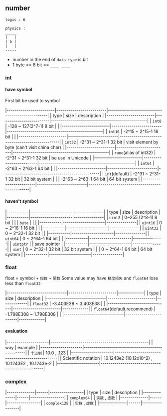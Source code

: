 ##  number
```shell
logic : 6

physics :
_____
|   |
| 6 |
|   |
-----
```
* number in the end of `data type` is bit
* 1 byte == 8 bit == `____ ____`

###   int
####    have symbol
First bit be used to symbol

|------------------------|-------------------------|------------------------------------------------|
| type                   | size                    | description                                    |
|------------------------|-------------------------|------------------------------------------------|
| `int8`                 | -128 ~ 127(2^7-1) 8 bit |                                                |
|------------------------|-------------------------|------------------------------------------------|
| `int16`                | -2^15 ~ 2^15-1   16 bit |                                                |
|------------------------|-------------------------|------------------------------------------------|
| `int32`                | -2^31 ~ 2^31-1   32 bit | visit element by byte (can't visit china char) |
|------------------------|-------------------------|------------------------------------------------|
| `rune`(alias of int32) | -2^31 ~ 2^31-1   32 bit | be use in Unicode                              |
|------------------------|-------------------------|------------------------------------------------|
| `int64`                | -2^63 ~ 2^63-1   64 bit |                                                |
|------------------------|-------------------------|------------------------------------------------|
| `int`(default)         | -2^31 ~ 2^31-1   32 bit | 32 bit system                                  |
|                        | -2^63 ~ 2^63-1   64 bit | 64 bit system                                  |
|------------------------|-------------------------|------------------------------------------------|

####    haven't symbol
|-----------|---------------------|---------------|
| type      | size                | description   |
|-----------|---------------------|---------------|
| `uint8`   | 0~255 (2^8-1) 8 bit |               |
| `byte`    |                     |               |
|-----------|---------------------|---------------|
| `uint16`  | 0 ~ 2^16-1   16 bit |               |
|-----------|---------------------|---------------|
| `uint32`  | 0 ~ 2^32-1   32 bit |               |
|-----------|---------------------|---------------|
| `uint64`  | 0 ~ 2^64-1   64 bit |               |
|-----------|---------------------|---------------|
| `uintptr` |                     | save pointer  |
|-----------|---------------------|---------------|
| `uint`    | 0 ~ 2^32-1   32 bit | 32 bit system |
|           | 0 ~ 2^64-1   64 bit | 64 bit system |
|-----------|---------------------|---------------|


###   float
float = symbol + `指数` + `尾数`
Some value may have `精度损失` and `float64` lose less than `float32` 

|------------------------------|------------------------|-------------|
| type                         | size                   | description |
|------------------------------|------------------------|-------------|
| `float32`                    | -3.403E38 ~ 3.403E38   |             |
|------------------------------|------------------------|-------------|
| `float64`(default,recommend) | -1.798E308 ~ 1.798E308 |             |
|------------------------------|------------------------|-------------|

####    evaluation
|---------------------|-------------------------------------------------|
| way                 | example                                         |
|---------------------|-------------------------------------------------|
| `十进制`            | 10.0 , .123                                     |
|---------------------|-------------------------------------------------|
| Scientific notation | 10.1243e2 (10.12x10^2) , 10.1243E2 , 10.1243e-2 |
|---------------------|-------------------------------------------------|



###   complex
|--------------|------|-----------------|
| type         | size | description     |
|--------------|------|-----------------|
| `complex64`  |      | `实数` , `虚数` |
|--------------|------|-----------------|
| `complex128` |      | `实数` , `虚数` |
|--------------|------|-----------------|
